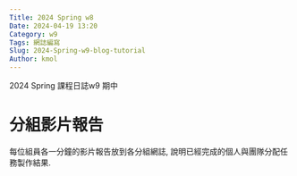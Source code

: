 ```yaml
---
Title: 2024 Spring w8
Date: 2024-04-19 13:20
Category: w9
Tags: 網誌編寫
Slug: 2024-Spring-w9-blog-tutorial
Author: kmol
---
```


2024 Spring 課程日誌w9 期中

<!-- PELICAN_END_SUMMARY -->

# 分組影片報告
每位組員各一分鐘的影片報告放到各分組網誌, 說明已經完成的個人與團隊分配任務製作結果.





